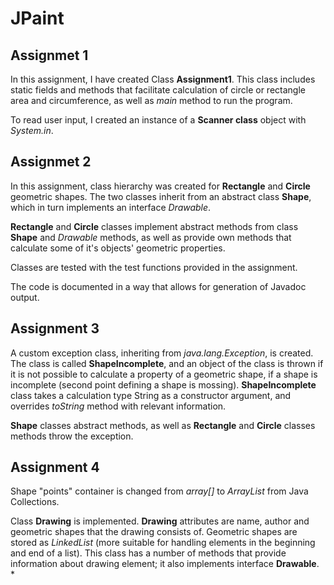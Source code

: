 # JPaint

## Assignmet 1

In this assignment, I have created Class __Assignment1__.
This class includes static fields and methods that facilitate calculation of circle or rectangle area and circumference, as well as _main_ method to run the program.

To read user input, I created an instance of a __Scanner class__ object with _System.in_.

## Assignmet 2

In this assignment, class hierarchy was created for __Rectangle__ and __Circle__ geometric shapes. The two classes inherit from an abstract class __Shape__, which in turn implements an interface _Drawable_.

__Rectangle__ and __Circle__ classes implement abstract methods from class __Shape__ and _Drawable_ methods, as well as provide own methods that calculate some of it's objects' geometric properties.

Classes are tested with the test functions provided in the assignment.

The code is documented in a way that allows for generation of Javadoc output.

## Assignment 3

A custom exception class, inheriting from _java.lang.Exception_, is created. The class is called __ShapeIncomplete__, and an object of the class is thrown if it is not possible to calculate a property of a geometric shape, if a shape is incomplete (second point defining a shape is mossing). __ShapeIncomplete__ class takes a calculation type String as a constructor argument, and overrides _toString_ method with relevant information.

__Shape__ classes abstract methods, as well as __Rectangle__ and __Circle__ classes methods throw the exception.

## Assignment 4

Shape "points" container is changed from _array[]_ to _ArrayList_ from Java Collections.

Class __Drawing__ is implemented. __Drawing__ attributes are name, author and geometric shapes that the drawing consists of. Geometric shapes are stored as _LinkedList_ (more suitable for handling elements in the beginning and end of a list). This class has a number of methods that provide information about drawing element; it also implements interface __Drawable__.
*
